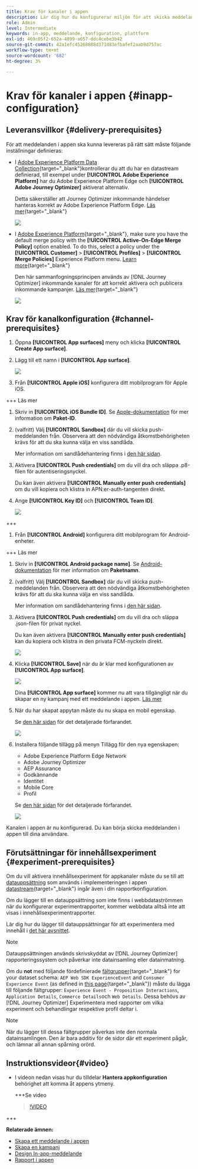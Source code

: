 ```yaml
---
title: Krav för kanaler i appen
description: Lär dig hur du konfigurerar miljön för att skicka meddelanden i appen med Journey Optimizer
role: Admin
level: Intermediate
keywords: in-app, meddelande, konfiguration, plattform
exl-id: 469c05f2-652a-4899-a657-ddc4cebe3b42
source-git-commit: 42a1efc45268688d371d83efbafef2aab9d757ac
workflow-type: tm+mt
source-wordcount: '682'
ht-degree: 3%

---
```


# Krav för kanaler i appen {#inapp-configuration}

## Leveransvillkor {#delivery-prerequisites}

För att meddelanden i appen ska kunna levereras på rätt sätt måste följande inställningar definieras:

* I [Adobe Experience Platform Data Collection](https://experienceleague.adobe.com/docs/experience-platform/edge/datastreams/overview.html){target="_blank"}kontrollerar du att du har en datastream definierad, till exempel under **[!UICONTROL Adobe Experience Platform]** har du Adobe Experience Platform Edge och **[!UICONTROL Adobe Journey Optimizer]** aktiverat alternativ.

  Detta säkerställer att Journey Optimizer inkommande händelser hanteras korrekt av Adobe Experience Platform Edge. [Läs mer](https://experienceleague.adobe.com/docs/experience-platform/edge/datastreams/configure.html){target="_blank"}

  ![](assets/inapp_config_6.png)

* I [Adobe Experience Platform](https://experienceleague.adobe.com/docs/experience-platform/profile/home.html?lang=sv){target="_blank"}, make sure you have the default merge policy with the **[!UICONTROL Active-On-Edge Merge Policy]** option enabled. To do this, select a policy under the **[!UICONTROL Customer]** > **[!UICONTROL Profiles]** > **[!UICONTROL Merge Policies]** Experience Platform menu. [Learn more](https://experienceleague.adobe.com/docs/experience-platform/profile/merge-policies/ui-guide.html#configure){target="_blank"}

  Den här sammanfogningsprincipen används av [!DNL Journey Optimizer] inkommande kanaler för att korrekt aktivera och publicera inkommande kampanjer. [Läs mer](https://experienceleague.adobe.com/docs/experience-platform/profile/merge-policies/ui-guide.html){target="_blank"}

  ![](assets/inapp_config_8.png)

## Krav för kanalkonfiguration {#channel-prerequisites}

1. Öppna **[!UICONTROL App surfaces]** meny och klicka **[!UICONTROL Create App surface]**.

1. Lägg till ett namn i **[!UICONTROL App surface]**.

   ![](assets/inapp_config_2b.png)

1. Från **[!UICONTROL Apple iOS]** konfigurera ditt mobilprogram för Apple iOS.

+++ Läs mer

   1. Skriv in **[!UICONTROL iOS Bundle ID]**. Se [Apple-dokumentation](https://developer.apple.com/documentation/appstoreconnectapi/bundle_ids) för mer information om **Paket-ID**.

   1. (valfritt) Välj **[!UICONTROL Sandbox]** där du vill skicka push-meddelanden från. Observera att den nödvändiga åtkomstbehörigheten krävs för att du ska kunna välja en viss sandlåda.

      Mer information om sandlådehantering finns i [den här sidan](../administration/sandboxes.md#assign-sandboxes).

   1. Aktivera **[!UICONTROL Push credentials]** om du vill dra och släppa .p8-filen för autentiseringsnyckel.

      Du kan även aktivera **[!UICONTROL Manually enter push credentials]** om du vill kopiera och klistra in APN:er-auth-tangenten direkt.

   1. Ange **[!UICONTROL Key ID]** och **[!UICONTROL Team ID]**.

      ![](assets/inapp_config_2.png)

+++

1. Från **[!UICONTROL Android]** konfigurera ditt mobilprogram för Android-enheter.

+++ Läs mer

   1. Skriv in **[!UICONTROL Android package name]**. Se [Android-dokumentation](https://support.google.com/admob/answer/9972781?hl=en#:~:text=The%20package%20name%20of%20an,supported%20third%2Dparty%20Android%20stores) för mer information om **Paketnamn**.

   1. (valfritt) Välj **[!UICONTROL Sandbox]** där du vill skicka push-meddelanden från. Observera att den nödvändiga åtkomstbehörigheten krävs för att du ska kunna välja en viss sandlåda.

      Mer information om sandlådehantering finns i [den här sidan](../administration/sandboxes.md#assign-sandboxes).

   1. Aktivera **[!UICONTROL Push credentials]** om du vill dra och släppa .json-filen för privat nyckel.

      Du kan även aktivera **[!UICONTROL Manually enter push credentials]** kan du kopiera och klistra in den privata FCM-nyckeln direkt.

      ![](assets/inapp_config_7.png)

1. Klicka **[!UICONTROL Save]** när du är klar med konfigurationen av **[!UICONTROL App surface]**.

   ![](assets/inapp_config_3.png)

   Dina **[!UICONTROL App surface]** kommer nu att vara tillgängligt när du skapar en ny kampanj med ett meddelande i appen. [Läs mer](create-in-app.md)

1. När du har skapat appytan måste du nu skapa en mobil egenskap.

   Se [den här sidan](https://experienceleague.adobe.com/docs/experience-platform/tags/admin/companies-and-properties.html#for-mobile) för det detaljerade förfarandet.

   ![](assets/inapp_config_4.png)

1. Installera följande tillägg på menyn Tillägg för den nya egenskapen:

   * Adobe Experience Platform Edge Network
   * Adobe Journey Optimizer
   * AEP Assurance
   * Godkännande
   * Identitet
   * Mobile Core
   * Profil

   Se [den här sidan](https://experienceleague.adobe.com/docs/experience-platform/tags/ui/extensions/overview.html#add-a-new-extension) för det detaljerade förfarandet.

   ![](assets/inapp_config_5.png)

Kanalen i appen är nu konfigurerad. Du kan börja skicka meddelanden i appen till dina användare.

## Förutsättningar för innehållsexperiment {#experiment-prerequisites}

Om du vill aktivera innehållsexperiment för appkanaler måste du se till att [datauppsättning](../data/get-started-datasets.md) som används i implementeringen i appen [datastream](https://experienceleague.adobe.com/docs/experience-platform/datastreams/overview.html){target="_blank"} ingår även i din rapportkonfiguration.

Om du lägger till en datauppsättning som inte finns i webbdataströmmen när du konfigurerar experimentrapporter, kommer webbdata alltså inte att visas i innehållsexperimentrapporter.

Lär dig hur du lägger till datauppsättningar för att experimentera med innehåll i [det här avsnittet](../campaigns/reporting-configuration.md#add-datasets).

>[!NOTE]
>
>Datauppsättningen används skrivskyddat av [!DNL Journey Optimizer] rapporteringssystem och påverkar inte datainsamling eller datainmatning.

Om du **not** med följande fördefinierade [fältgrupper](https://experienceleague.adobe.com/docs/experience-platform/xdm/tutorials/create-schema-ui.html#field-group){target="_blank"} for your dataset schema: `AEP Web SDK ExperienceEvent` and `Consumer Experience Event` (as defined in [this page](https://experienceleague.adobe.com/docs/platform-learn/implement-web-sdk/initial-configuration/configure-schemas.html#add-field-groups){target="_blank"}) måste du lägga till följande fältgrupper: `Experience Event - Proposition Interactions`, `Application Details`, `Commerce Details`och `Web Details`. Dessa behövs av [!DNL Journey Optimizer] Experimentera med rapporter om vilka experiment och behandlingar respektive profil deltar i.

>[!NOTE]
>
>När du lägger till dessa fältgrupper påverkas inte den normala datainsamlingen. Den är bara additiv för de sidor där ett experiment pågår, och lämnar all annan spårning orörd.

## Instruktionsvideor{#video}

* I videon nedan visas hur du tilldelar **Hantera appkonfiguration** behörighet att komma åt appens ytmeny.

  +++Se video

  >[!VIDEO](https://video.tv.adobe.com/v/3421607)

+++

**Relaterade ämnen:**

* [Skapa ett meddelande i appen](create-in-app.md)
* [Skapa en kampanj](../campaigns/create-campaign.md)
* [Design In-app-meddelande](design-in-app.md)
* [Rapport i appen](../reports/campaign-global-report.md#inapp-report)

